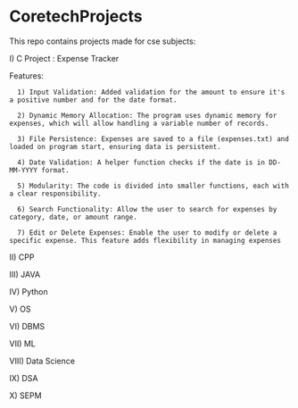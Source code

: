 # CoretechProjects
This repo contains projects made for cse subjects:

I) C
   Project : Expense Tracker
   
   Features:
   
      1) Input Validation: Added validation for the amount to ensure it's a positive number and for the date format.
      
      2) Dynamic Memory Allocation: The program uses dynamic memory for expenses, which will allow handling a variable number of records.
      
      3) File Persistence: Expenses are saved to a file (expenses.txt) and loaded on program start, ensuring data is persistent.
      
      4) Date Validation: A helper function checks if the date is in DD-MM-YYYY format.
      
      5) Modularity: The code is divided into smaller functions, each with a clear responsibility.
      
      6) Search Functionality: Allow the user to search for expenses by category, date, or amount range.
      
      7) Edit or Delete Expenses: Enable the user to modify or delete a specific expense. This feature adds flexibility in managing expenses

II) CPP

III) JAVA

IV) Python

V) OS

VI) DBMS

VII) ML

VIII) Data Science

IX) DSA

X) SEPM
